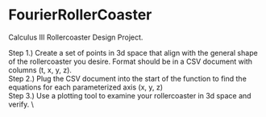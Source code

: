 # FourierRollerCoaster
Calculus III Rollercoaster Design Project. 

Step 1.) Create a set of points in 3d space that align with the general shape of the rollercoaster you desire. Format should be in a CSV document with  columns (t, x, y, z). \
Step 2.) Plug the CSV document into the start of the function to find the equations for each parameterized axis (x, y, z)\
Step 3.) Use a plotting tool to examine your rollercoaster in 3d space and verify. \
